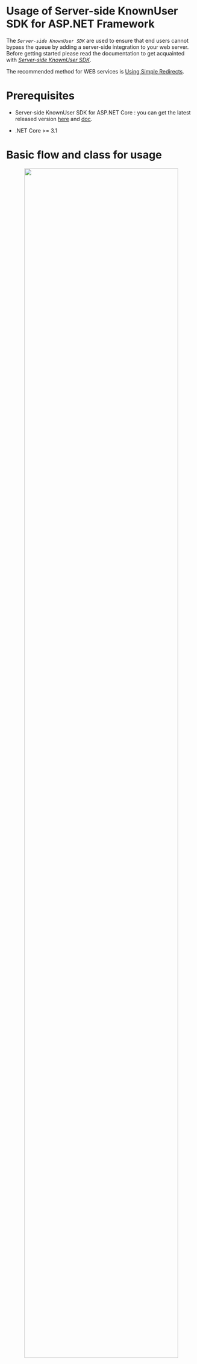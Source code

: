 # Usage of Server-side KnownUser SDK for ASP.NET Framework

The *`Server-side KnownUser SDK`* are used to ensure that end users cannot bypass the queue by adding a server-side integration to your web server.
Before getting started please read the documentation to get acquainted with [*Server-side KnownUser SDK*](server-side_knownuser.md).

The recommended method for WEB services is [Using Simple Redirects](#using-simple-redirects).

# Prerequisites
- Server-side KnownUser SDK for ASP.NET Core : you can get the latest released version [here](archive/coat9.knownuser.v1.aspnetcore.zip) and [doc](archive/coat9.knownuser.v1.aspnetcore.doc.pdf).

- .NET Core >= 3.1 

# Basic flow and class for usage
<center><img src="images/knownuser_java_highlevel_follow.png" width="90%" height="90%"></center>

# Implementation

A decryption key is needed to verify that `Token` is correct. Basically, it provides a way to check directly using decryption key(`<secret key>`). 
<br>However, it is recommended to use the `Method(Provider & Runnable)` to respond if the decryption key(`<secret key>`) changes or the *`Waiting Room Server`* shuts down.

# Method: Basic

Basically, it's a way to check directly using the decryption key(`<secret key>`).

key class & method:
```cs
namespace coat9.knownuser;
public class Token
{
    /// <summary>
    /// Do validation of the token string.
    /// </summary>
    /// <param name="domain">Ticket issued domain. If null or empty, do not check.</param>
    /// <param name="vwrid">Ticket issued vwrid (virtual waiting room ID). If null or empty, do not check.</param>
    /// <param name="secretKey">Decryption key string with a length of 24 digits.</param>
    /// <param name="tokenString">Token string.</param>
    /// <param name="appendExpireTime">Extend the set expire time by seconds. If less than 0, no expire time check.</param>
    /// <returns><c>true</c>: valid,<c>false</c>: invalid.</returns>
    /// <seealso cref="setToken(string)"/>
    public static bool doValidation(string domain, string vwrid, string secretKey, long appendExpireTime, string tokenString);
    public static bool doValidation(string domain, string vwrid, string secretKey, string tokenString);
}
```
The reason why the set expiration time is extended in seconds(`appendExpireTime`) is to correct the network delay of the user and the time error between the *`Waiting Room Server`*.


example:
```cs
// Token Validation
bool result = coat9.knownuser.Token.doValidation("<domain>","<vwrid>","<secret key>","<token string>");
```

# Method: Cached Config
Using `<secret key>` every time a token is checked can be cumbersome and error-prone as all `<secret key>` must be modified if `<secret key>` is changed. To improve this, `<secret key>` is stored in `Config` and cached and used.


```cs
coat9.knownuser.Config config =  coat9.knownuser.Config.getCached();
config.setDomain("coat9.com");            // <domain>
config.setSecretKey("0123456789012345");  // <secret key>
config.setAppendExpireTime(60);           // extend the set expire time by seconds.

// do validation of 'token string'
bool result = coat9.knownuser.Token.doValidation("<vwrid>","<token string>");
```

# Method: Provider
To import `<secret key>` from the *`Waiting Room Server`*, the access URL and the `<domain>` and `<openapi key>`(authentication key) of the service are required.
<br>Use *`Microsoft.AspNetCore.Http`* when requesting to *`Waiting Room Server`*. 

key class & method:
```cs
namespace coat9.knownuser;
public class Token
{

    /// <summary>
    /// Do validation of the token string using cached configuration <see cref="Config"/> variables.
    /// </summary>
    /// <param name="vwrid">Ticket issued vwrid (virtual waiting room ID). If null or empty, do not check.</param>
    /// <param name="tokenString">Token string.</param>
    /// <returns><c>true</c>: valid,<c>false</c>: invalid.</returns>
    /// <seealso cref="doValidation(string, string,ref Token)"/>
    public static bool doValidation(string vwrid, string tokenString);
}
```

example:
```cs
coat9.knownuser.Provider provider = coat9.knownuser.Provider.getCached();
coat9.knownuser.Config config =  provider.getConfig();

config.setDomain("coat9.com");                      // <domain>
config.setAppendExpireTime(60);                     // extend the set expire time by seconds.
provider.setAPIUrl("http://demo.coat9.com/openapi");// `Waiting Room Server` url
provider.setAPIKey("<openapi key>");                // <openapi key> : access authentication key

try{
    // get `<secret key>` from `Waiting Room Server`
    provider.refresh();
}catch(coat9.knownuser.InvalidException ex) {
    Console.WriteLine("result:" + ex);
    return;
}

// do validation of 'token string'
bool result = coat9.knownuser.Token.doValidation("<vwrid>","<token string>");
```

# Method: Provider local config file

If the network environment does not allow access to the 'Waiting Room Server', this method is used by storing config-related information in a file on the system.<br>
Please refer to [*Result in Text format*](server-side_knownuser.md#result-in-text-format) for the writing format. However, code/mesg/size is not necessary.

example:
```cs
coat9.knownuser.Provider provider = coat9.knownuser.Provider.getCached();
coat9.knownuser.Config config =  provider.getConfig();

config.setDomain("coat9.com");                      // <domain>
config.setAppendExpireTime(60);                     // extend the set expire time by seconds.
provider.setLocalConfigFile("<file path>");         // local config file.

try{
    // get `<secret key>` from `Waiting Room Server`
    provider.refresh();
}catch(coat9.knownuser.InvalidException ex) {
    Console.WriteLine("result:" + ex);
    return;
}

// do validation of 'token string'
bool result = coat9.knownuser.Token.doValidation("<vwrid>","<token string>");
```


# Method: Provider Runnable
In order to properly use [Method: Provider](#method-provider) in real services, you must periodically request *`Waiting Room Server`* to update `<secret key>`.

## Rules in case of exceptions
- If `Waiting Room Server` is in shutdown state, it is processed valid(bypass).
- User may not have Token when `Waiting Room Server` operates normally after shutdown. It provides a grace time for this and passes valid(bypass).
- When the response information from `Waiting Room Server` is incorrect, it is processed valid(bypass).


# Method: Provider Runnable for app

```mermaid
flowchart LR
    A[Step. Beginning] --> B;
    B((Step. Using<br><i> do validation </i>)) --> C;
    C[Step. Termination];
```

The example is described as `[Beginning]/[Using]/[Termination]`, but when implemented in practice, each part should be used appropriately.

example:
```cs
/*
 * [Beginning] Add to application beginning.
 */
coat9.knownuser.Provider provider = coat9.knownuser.Provider.getCached();
coat9.knownuser.Config config =  provider.getConfig();

config.setDomain("coat9.com");                      // <domain>
config.setAppendExpireTime(60);                     // extend the set expire time by seconds.
config.setTokenGraceTime(60);                       // grace time for empty token after an error occurs.
provider.setAPIUrl("http://demo.coat9.com/openapi");// `Waiting Room Server` url
provider.setAPIKey("<openapi key>");                // <openapi key> : access authentication key

// getting `<secret key>` from `Waiting Room Server` works in the background(thread).
// sleep for 1000 ms for each operation.
provider.startRunnable(1000);

/*
 * [Using] Add where you need to check.
 */
// do validation of 'token string'.
boolean result = coat9.knownuser.Token.doValidation("<vwrid>","<token string>");

/*
 * [Termination] Add to application termination.
 */
// stop the background (thread).
provider.stopRunnable();
```
---

# Method: Provider Runnable for IIS

```mermaid
flowchart LR
    A[Step.1<br> Installation library] --> B;
    B[Step.2<br> Add Provider Runnable] --> C;
    C[Step.3<br> Add Verify the waiting room] --> D;
    D[Step.4<br> Add Waiting page];
```

## Example development environment
 * .NET Framework 4.6.1
 * [IIS 10](https://learn.microsoft.com/ko-kr/iis/get-started/whats-new-in-iis-10/new-features-introduced-in-iis-10)


## Step.1 Installation library
add `Server-side Known User SDK & WEB` files to the installed IIS's lib.
```ASN.1
<installed ASP.NET Framework webapps path>
  ....
  +── <library path> : Set the path according to your development environment.               
  |      |── coat9.knownuser.v1d.dll- debug: Server-side KnownUser SDK library 
  |      |── coat9.knownuser.v1.dll - release: Server-side KnownUser SDK library   
  │      └── KnownuserWeb.cs        - Server-side KnownUser WEB library
```
Server-side KnownUser WEB library : KnownuserWeb.cs 
- The 'Waiting Room' related API is a collection of necessary methods for easy use in the WEB environment.
- `Server-side KnownUser WEB library` is [here](archive/coat9.knownuser.v1.aspnetcore.web.cs).


## Step.2 Add Provider Runnable 

```cs
using Microsoft.Extensions.Hosting;
using System.Threading;
using System.Threading.Tasks;
public class KnownuserService
{
    private Timer _timer;

    public Task Start()
    {
        // set timer.
        _timer = new Timer(DoWork, null, TimeSpan.Zero, TimeSpan.FromSeconds(3));

        /*
        * [Benning] Add to application beginning.
        */
        coat9.knownuser.Provider provider = coat9.knownuser.Provider.getCached();
        coat9.knownuser.Config config =  provider.getConfig();
        
        config.setDomain("coat9.com");   // <domain>
        config.setAppendExpireTime(60);  // extend the set expire time by seconds.
        config.setTokenGraceTime(60);    // grace time for empty token after an error occurs.

        provider.setAPIUrl("http://demo.coat9.com/openapi");  // `Waiting Room Server` url
        provider.setAPIKey("<openapi key>");  // <openapi key> : access authentication key
        return Task.CompletedTask;
    }

    public Task Stop()
    {
        _timer?.Change(Timeout.Infinite, 0);
        return Task.CompleteTask;
    }

    private void DoWork()
    {
        coat9.knownuser.Provider provider = coat9.knownuser.Provider.getCached();
    }

    public void Dispose()
    {
        /*
        * [Termination] Add to application termination.
        */
        coat9.knownuser.Provider provider = coat9.knownuser.Provider.getCached();
        coat9.knownuser.Config config = provider.getConfig();
        provider.stopRunnable();
    }
}
```

add `KnownuserService`(coat9.KnownuserService) to `Global.asax.cs`(deployment descriptor).

```cs
public class Application : System.Web.HttpApplication
{

    protected void Application_Start()
    {
        // regist Singleton service...
        var myService1 = new KnownuserService();
        Application["KnownuserService"] = myService1;

        // Other Application_Start code...
    }

    protected void Application_End()
    {
        Application["KnownuserService"] =  null;
    }
}
```

## Step.3 Add Verify the waiting room
Just install `Server-side KnownUser WEB library`.
And add async Task to `Global.asax.cs`
For usage instructions, see [Using Simple Redirects](#using-simple-redirects).

```cs
public class Application : System.Web.HttpApplication
{
    // ...
    private async Task Application_BeginRequestAsync(object sender, EventArgs e)
    {
        var app = (HttpApplication)sender;
        var ctx = app.Context;
    
        var ret = await KnownuserWeb.doValidation(ctx);

        if (await ret)
		{
			await next.Invoke();
		}
        // todo...
    }

}
```

## Step.4 Add Waiting page

```ASN.1
<project>
    ├─ Controllers
    ├─ Shared    
    └─ Views       
          ├─ ...                  ← add file: <waiting page>
          └─ Shared 
               ├─ ...       
               └─ _Layout.cshtml  ← modify file: <common page>
```

### Add a <waiting page> to display to `end-user`.
> See also: [Usage of Client-side VWR(virtual waiting room) SDK for JavaScript](../client-side/client-side_vwrsdk_js_usage.md)<br/>
> place the files below according to your service environment.<br/>
> please modify and use the `example page`
 - [coat9-adapter.v1.min.js](../client-side/archive/coat9-adapter.v1.min.js) - COAT9WSDK.
 - [coat9-skin.js](../client-side/archive/coat9-skin.js) - example: custom skin-file.
 - [waiting.html](../client-side/archive/waiting.html) - example: waiting page for `HTTP Redirect`.


### Insert code for waiting completion processing.
> Append to `<common page>`, which is called on every request.<br/>
> please modify and use the `source code`.

```JS
    <script>
        function getUrlParams() {
            var params = {};
            window.location.search.replace(/[?&]+([^=&]+)=([^&]*)/gi,
                function (str, key, value) { params[key] = value; });
            return params;
        }
        var oParams = getUrlParams();

        (function (h, o, u, n, d) {
            h = h[d] = h[d] || { q: [], onReady: function (c) { h.q.push(c) }, }
            d = o.createElement(u); d.async = 1; d.src = n; n = o.getElementsByTagName(u)[0]; n.parentNode.insertBefore(d, n)
        })(window, document, 'script', '<install path>/coat9-adapter.js', 'COAT9WSDK')
        COAT9WSDK.onReady(function (ev, ret) {
            COAT9WSDK.init({
                protocol: 'https', server: 'demo.coat9.com', timeout: 5
                , autoComplete: '*:normal'
                , append: { 'alive': oParams.coat9kr, 'vwrid': oParams.coat9ki
                    , 'coat9k': ((oParams && oParams.coat9k) ? decodeURIComponent(oParams.coat9k) : null)
                }
            });
            COAT9WSDK.start();
        });
        window.history.replaceState({}, '', window.location.pathname);
    </script>
```


# Using Simple Redirects
it is a method designed to be convenient to use in general web and provides the `Server-side KnownUser WEB library` library.
You can refer to the `Server-side KnownUser WEB library` library and make it suitable for each service.


## Token follow is:
<center><img src="images/knownuser_token_spath_follow.png" width="90%" height="90%"></center>

## Redirect parameter
<center><img src="images/knownuser_redirection_parameter.png" width="100%" height="100%"></center>

`URL encode` is equivalent to encodeURIComponent, see [here](https://developer.mozilla.org/en-US/docs/Web/JavaScript/Reference/Global_Objects/encodeURIComponent).


key class & method:
```cs
public class KnownuserWeb {
    /// <summary>
    /// Verification result.
    /// </summary>
    public enum Result
    {
        /// <summary>empty request url: proceed to the stage of processing service logic.</summary> 
        EmptyServicePath = -2,
        /// <summary>invalid config.</summary> 
        Invalid = -1,
        /// <summary>allowed: proceed to the stage of processing service logic.</summary> 
        Allowed = 0,
        /// <summary>redirect required.</summary> 
        Redirect = 1,
        /// <summary>error: prevent retry.</summary> 
        ErrorPreventRetry = 2,
        /// <summary>error: token verification failed.</summary> 
        ErrorValidationToken = 3,
        /// <summary>error: token and request-url do not match.</summary> 
        ErrorMatchPath = 4,
        /// <summary>error: does not match the uaid(user authentication ID) of the token.</summary>
        ErrorMatchUaid = 5
    }

    /// <summary>
    /// Set UID (user id).
    /// If <c>null</c>, don't use it.
    /// UID is used for access control.
    /// </summary>
    /// <param name="uid">User id.</param>
    public void setUID(string uid);

    /// <summary>
    /// Set UAID (user authentication id).
    /// If <c>null</c>, don't use it.
    /// UAID is used for token validation.
    /// </summary>
    /// <param name="uaid">User authentication id.</param>
    public void setUAID(string uaid);

    /// <summary>
    /// <para>`Service Path` usually uses `User Request URI`.</para>
    /// <para>However, when processing services with `body(post) data`, it is difficult to distinguish.</para>
    /// <para>In this case, you can use `body(post) data` to create a distinguishable string and use it as `Service Path`.</para>
    /// <para>If `Fixed Service Path` is not set, `ser Request URI` is used.</para>
    /// </summary>
    /// <param name="servicePath">Service path string.</param>
    public void setFixedServicePath(string servicepath);

    /// <summary>
    /// When creating a 'redirect URL', the path to the `waiting page URL` is specified without using the value set in the system.
    /// </summary>
    /// <param name="waitingUrl">Waiting page URL.</param>
    public void setFixedWaitingURL(string waitinguRL);

    /// <summary>
    /// The path 'Error Page URL' specifies.
    /// </summary>
    /// <param name="errorUrl">Error Page URL.</param>
    public void setErrorURL(string eurl);

    /// <summary>
    /// Gets the verification result of the `Token`.
    /// </summary>
    /// <returns>Verification result of the `Token`.</returns>
    public coat9.knownuser.TokenVerify getTokenVerify();

    /// <summary>
    /// Get the redirect URL string.
    /// </summary>
    /// <returns>The redirect URL string.</returns>
    public string RedirectURL();

    /// <summary>
    /// do validation.
    /// </summary>
    /// <returns>Validation result.</returns>
    public Result doValidation();

    /// <summary>
    /// Sample: do HTTP redirect.
    /// </summary>
    /// <param name="context">  HttpContext.</param>
    /// <param name="url">redirect URL string.</param>
    /// <remarks>
    /// ----------------------------------------------------------------------
    /// This method developer must adjust it to suit the service environment.
    /// ----------------------------------------------------------------------
    /// </remarks>
    public static void doSampleRedirect(HttpContext context, String url);

    /// <summary>
    /// Sample: Adds a message to the error page URL for HTTP Redirect.
    ///         format: <error url> + [?|&]errno=x + &emesg=..
    /// </summary>
    /// <param name="context">HttpContext.</param>
    /// <param name="knownuser">coat9's web library.</param>
    /// <param name="eno">Error number.
    /// -1: Invalid config.
    ///  2: Prevent retry.
    ///  3: Validation token.
    ///  4: Does not match the path of the token.
    ///  5: Does not match the uaid(user authentication ID) of the token.</param>
    /// <param name="mesg">Error message string.</param>
    /// <seealso cref="doSampleRedirect(HttpContext, String)"/>
    /// <remarks>
    /// ----------------------------------------------------------------------
    /// This method developer must adjust it to suit the service environment.
    /// ----------------------------------------------------------------------
    /// </remarks>
    public static void doSampleErrorMessage(HttpContext context, KnownuserWeb knownuser, int errno, String mesg);

    /// <summary>
    /// Sample: Performs validation.
    ///         depending on the result, if waiting is necessary, `HTTP Redirect` is performed to the `waiting page`,
    ///         and if an error occurs, `HTTP Redirect` is performed to the `error page`.
    /// </summary>
    /// <param name="context">HTTP Servlet Response.</param>
    /// <returns>True - allow us to provide services. False - Result was processed with `HTTP Redirect`.</returns>
    /// <seealso cref="coat9.test.web#doValidation()"/>
    /// <seealso cref="doSampleRedirect(HttpContext, String)"/>
    /// <seealso cref="doSampleErrorMessage(HttpContext, KnownuserWeb, int, String)"/>
    /// <remarks>
    /// ----------------------------------------------------------------------
    /// This method developer must adjust it to suit the service environment.
    /// ----------------------------------------------------------------------
    /// </remarks>
    public static bool doSampleValidation(HttpContext context);

    /// <summary>
    /// Check if it is the ‘Path’ where you want to perform ‘Validation’.
    /// </summary>
    /// <param name="context">file path string.</param>
    /// <returns><c>True<c>bypass <c>False</c> do validation.</returns>
    /// <remarks>
    /// ----------------------------------------------------------------------
    /// This method developer must adjust it to suit the service environment.
    /// ----------------------------------------------------------------------
    /// </remarks>
    public static bool isSamplePathToBypass(string path);

    /// <summary>
    /// Verify the ‘waiting room’.
    /// </summary>
    /// <param name="context">HTTP Servlet Response.</param>
    /// <returns><c>True<c>bypass <c>False</c> do validation.</returns>
    /// <remarks>
    /// ----------------------------------------------------------------------
    /// This method developer must adjust it to suit the service environment.
    /// ----------------------------------------------------------------------
    /// </remarks>
    public static async Task<bool> doValidation(HttpContext context);
}
```

Setting `Token` verification conditions : TokenVerify
```cs
public class TokenVerify {
    /// <summary>
    /// Set whether to verify the vwrid included in <see cref="Token"/>.
    /// </summary>
    /// <param name="vwrid"><c>true</c>: enable, <c>false</c>: disable.</param>
    public void setVwrid(bool vwrid);

    /// <summary>
    /// Set whether to verify the expire-time included in <see cref="Token"/>.
    /// </summary>
    /// <param name="expiretime"><c>true</c>: enable, <c>false</c>: disable.</param>
    public void setExpireTime(bool expiretime);

    /// <summary>
    /// Limits the usage time of the issued <see cref="Token"/>.
    /// If the specified limit time is less than 0, it is not verified.
    /// </summary>
    /// <param name="limit_time">The limit usage time.</param>
    public void setLimitUsagetime(long limit_time);
    
    /// <summary>
    /// Limits the usage time of the <see cref="Token"/> allowed for the service.
    /// If the specified limit allowed time is less than 0, it is not verified.
    /// </summary>
    /// <param name="limit_time">The limit allowed time.</param>
    public void setLimitAllowedtime(long limit_time);
    
    /// <summary>
    /// Set whether to verify the service-path included in <see cref="Token"/>.
    /// </summary>
    /// <param name="servicepath"><c>true</c>: enable, <c>false</c>: disable.</param>
    public void setServicePath(bool servicepath);
}
```

Modify the `methods` below in `KnownuserWeb` to suit your service.
- doSampleRedirect()
- doSampleErrorMessage()
- doSampleValidation()
- isSamplePathToBypass()

>In the `KnownuserWeb`, `context.Session.Id` was used as `uaid`. `uaid` can be any string that can identify the user. If you do not want to distinguish `uaid`, you can treat it as null.<br/>
>If an `error` occurs, processing such as `Redirection` to `error page` or displaying a message is necessary.
>
> `RedirectURL` ($KnownuserRedirectURL) is managed by Admin.<br/>
> `RedirectURL` must have already been created, please refer to [`Client-side SDK`](./../client-side/client-side_vwrsdk.md).

# License

The code in this repository is licensed under the [COAT9 License](./../LICENSE.md). Where available, coat9vwr places the associated license(s) in the location `installed`.